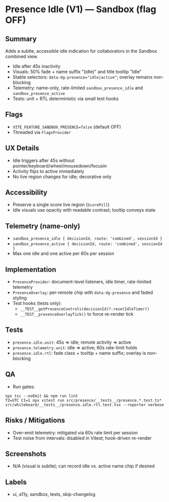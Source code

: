# Presence Idle (V1) — Sandbox (flag OFF)

## Summary
Adds a subtle, accessible idle indication for collaborators in the Sandbox combined view.
- Idle after 45s inactivity
- Visuals: 50% fade + name suffix "(idle)" and title tooltip "Idle"
- Stable selectors: `data-dg-presence="idle|active"`; overlay remains non-blocking
- Telemetry: name-only, rate-limited `sandbox_presence_idle` and `sandbox_presence_active`
- Tests: unit + RTL deterministic via small test hooks

## Flags
- `VITE_FEATURE_SANDBOX_PRESENCE=false` (default OFF)
- Threaded via `FlagsProvider`

## UX Details
- Idle triggers after 45s without pointer/keyboard/wheel/mousedown/focusin
- Activity flips to active immediately
- No live region changes for idle; decorative only

## Accessibility
- Preserve a single score live region (`ScorePill`)
- Idle visuals use opacity with readable contrast; tooltip conveys state

## Telemetry (name-only)
- `sandbox_presence_idle { decisionId, route: 'combined', sessionId }`
- `sandbox_presence_active { decisionId, route: 'combined', sessionId }`
- Max one idle and one active per 60s per session

## Implementation
- `PresenceProvider`: document-level listeners, idle timer, rate-limited telemetry
- `PresenceOverlay`: per-remote chip with `data-dg-presence` and faded styling
- Test hooks (tests only):
  - `__TEST__getPresenceControls(decisionId)?.resetIdleTimer()`
  - `__TEST__presenceOverlayTick()` to force re-render tick

## Tests
- `presence.idle.unit`: 45s ⇒ idle; remote activity ⇒ active
- `presence.telemetry.unit`: idle ⇒ active; 60s rate-limit holds
- `presence.idle.rtl`: fade class + tooltip + name suffix; overlay is non-blocking

## QA
- Run gates:
```
npx tsc --noEmit && npm run lint
TZ=UTC CI=1 npx vitest run src/presence/__tests__/presence.*.test.ts* src/whiteboard/__tests__/presence.idle.rtl.test.tsx --reporter verbose
```

## Risks / Mitigations
- Over-emit telemetry: mitigated via 60s rate limit per session
- Test noise from intervals: disabled in Vitest; hook-driven re-render

## Screenshots
- N/A (visual is subtle); can record idle vs. active name chip if desired

## Labels
- ui, a11y, sandbox, tests, skip-changelog
